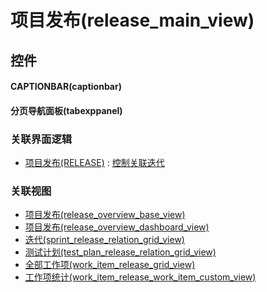 # 项目发布(release_main_view)  <!-- {docsify-ignore-all} -->



## 控件
#### CAPTIONBAR(captionbar)
#### 分页导航面板(tabexppanel)


### 关联界面逻辑
  * [项目发布(RELEASE)](module/ProjMgmt/release) : [控制关联迭代](module/ProjMgmt/release/uilogic/control_relation_sprint)

### 关联视图
  * [项目发布(release_overview_base_view)](app/view/release_overview_base_view)
  * [项目发布(release_overview_dashboard_view)](app/view/release_overview_dashboard_view)
  * [迭代(sprint_release_relation_grid_view)](app/view/sprint_release_relation_grid_view)
  * [测试计划(test_plan_release_relation_grid_view)](app/view/test_plan_release_relation_grid_view)
  * [全部工作项(work_item_release_grid_view)](app/view/work_item_release_grid_view)
  * [工作项统计(work_item_release_work_item_custom_view)](app/view/work_item_release_work_item_custom_view)

<script>
 const { createApp } = Vue
  createApp({
    data() {
      return {

      }
    }
  }).use(ElementPlus).mount('#app')
</script>